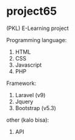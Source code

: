 # project65
(PKL) E-Learning project

Programming language:
1. HTML
2. CSS
3. Javascript
4. PHP

Framework:
1. Laravel (v9)
2. Jquery
3. Bootstrap (v5.3)

other (kalo bisa):
1. API
